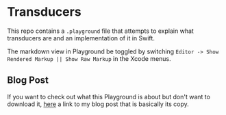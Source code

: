 # Transducers
This repo contains a `.playground` file that attempts to explain what
transducers are and an implementation of it in Swift.

The markdown view in Playground be toggled by switching `Editor -> Show Rendered Markup || Show Raw Markup`
 in the Xcode menus.

## Blog Post
If you want to check out what this Playground is about but don't want to download it, [here](http://sickaf.xyz/2017/07/transducers) a link to my blog post that is basically its copy.
